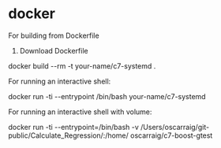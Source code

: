 # docker

For building from Dockerfile

1. Download Dockerfile

docker build --rm -t your-name/c7-systemd .

For running an interactive shell:

docker run  -ti --entrypoint /bin/bash    your-name/c7-systemd


For running an interactive shell with volume:

docker run   -ti --entrypoint=/bin/bash  -v /Users/oscarraig/git-public/Calculate_Regression/:/home/  oscarraig/c7-boost-gtest

